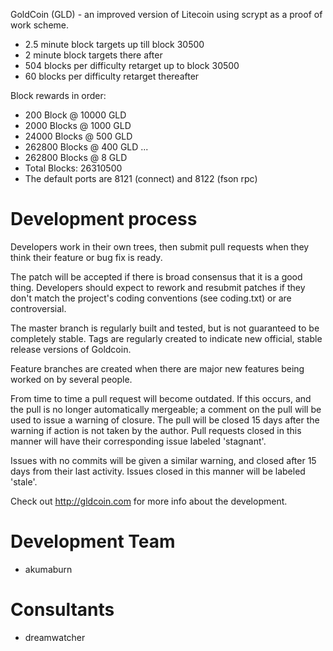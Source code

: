 GoldCoin (GLD) - an improved version of Litecoin using scrypt as a proof of work scheme.
 - 2.5 minute block targets up till block 30500
 - 2 minute block targets there after
 - 504 blocks per difficulty retarget up to block 30500
 - 60 blocks per difficulty retarget thereafter

Block rewards in order:

 - 200 Block @ 10000 GLD
 - 2000	Blocks @ 1000 GLD
 - 24000 Blocks @ 500 GLD
 - 262800 Blocks @ 400 GLD
   ...
 - 262800 Blocks @ 8 GLD
 - Total Blocks: 26310500
 - The default ports are 8121 (connect) and 8122 (fson rpc)


Development process
===================

Developers work in their own trees, then submit pull requests when
they think their feature or bug fix is ready.

The patch will be accepted if there is broad consensus that it is a
good thing.  Developers should expect to rework and resubmit patches
if they don't match the project's coding conventions (see coding.txt)
or are controversial.

The master branch is regularly built and tested, but is not guaranteed
to be completely stable. Tags are regularly created to indicate new
official, stable release versions of Goldcoin.

Feature branches are created when there are major new features being
worked on by several people.

From time to time a pull request will become outdated. If this occurs, and
the pull is no longer automatically mergeable; a comment on the pull will
be used to issue a warning of closure. The pull will be closed 15 days
after the warning if action is not taken by the author. Pull requests closed
in this manner will have their corresponding issue labeled 'stagnant'.

Issues with no commits will be given a similar warning, and closed after
15 days from their last activity. Issues closed in this manner will be 
labeled 'stale'. 

Check out http://gldcoin.com for more info about the development.

Development Team
================
- akumaburn

Consultants
================
- dreamwatcher


